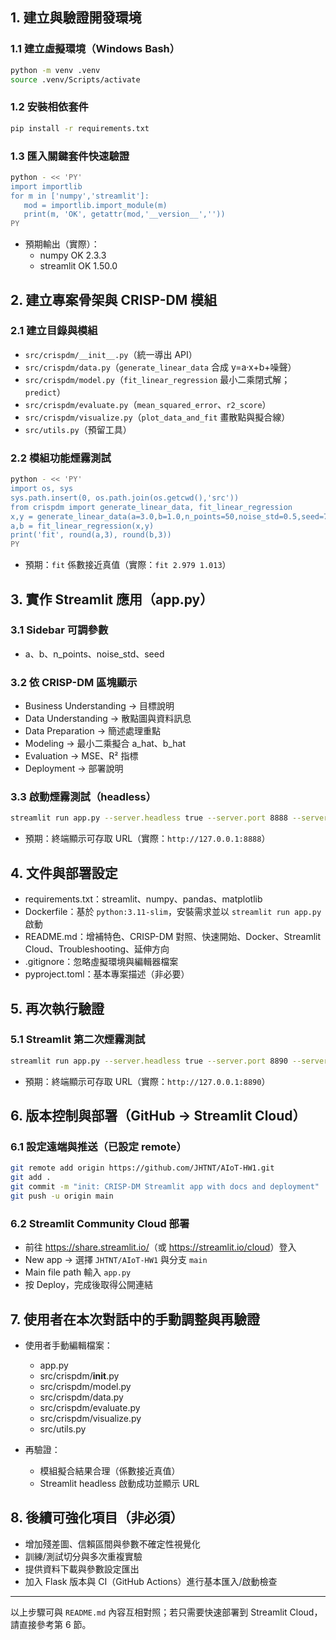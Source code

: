 ## 1. 建立與驗證開發環境

### 1.1 建立虛擬環境（Windows Bash）

```bash
python -m venv .venv
source .venv/Scripts/activate
```

### 1.2 安裝相依套件

```bash
pip install -r requirements.txt
```

### 1.3 匯入關鍵套件快速驗證

```bash
python - << 'PY'
import importlib
for m in ['numpy','streamlit']:
   mod = importlib.import_module(m)
   print(m, 'OK', getattr(mod,'__version__',''))
PY
```

- 預期輸出（實際）：
  - numpy OK 2.3.3
  - streamlit OK 1.50.0

## 2. 建立專案骨架與 CRISP-DM 模組

### 2.1 建立目錄與模組

- `src/crispdm/__init__.py`（統一導出 API）
- `src/crispdm/data.py`（`generate_linear_data` 合成 y=a·x+b+噪聲）
- `src/crispdm/model.py`（`fit_linear_regression` 最小二乘閉式解；`predict`）
- `src/crispdm/evaluate.py`（`mean_squared_error`、`r2_score`）
- `src/crispdm/visualize.py`（`plot_data_and_fit` 畫散點與擬合線）
- `src/utils.py`（預留工具）

### 2.2 模組功能煙霧測試

```bash
python - << 'PY'
import os, sys
sys.path.insert(0, os.path.join(os.getcwd(),'src'))
from crispdm import generate_linear_data, fit_linear_regression
x,y = generate_linear_data(a=3.0,b=1.0,n_points=50,noise_std=0.5,seed=7)
a,b = fit_linear_regression(x,y)
print('fit', round(a,3), round(b,3))
PY
```

- 預期：`fit` 係數接近真值（實際：`fit 2.979 1.013`）

## 3. 實作 Streamlit 應用（app.py）

### 3.1 Sidebar 可調參數

- a、b、n_points、noise_std、seed

### 3.2 依 CRISP-DM 區塊顯示

- Business Understanding → 目標說明
- Data Understanding → 散點圖與資料訊息
- Data Preparation → 簡述處理重點
- Modeling → 最小二乘擬合 a_hat、b_hat
- Evaluation → MSE、R² 指標
- Deployment → 部署說明

### 3.3 啟動煙霧測試（headless）

```bash
streamlit run app.py --server.headless true --server.port 8888 --server.address 127.0.0.1
```

- 預期：終端顯示可存取 URL（實際：`http://127.0.0.1:8888`）

## 4. 文件與部署設定

- requirements.txt：streamlit、numpy、pandas、matplotlib
- Dockerfile：基於 `python:3.11-slim`，安裝需求並以 `streamlit run app.py` 啟動
- README.md：增補特色、CRISP-DM 對照、快速開始、Docker、Streamlit Cloud、Troubleshooting、延伸方向
- .gitignore：忽略虛擬環境與編輯器檔案
- pyproject.toml：基本專案描述（非必要）

## 5. 再次執行驗證

### 5.1 Streamlit 第二次煙霧測試

```bash
streamlit run app.py --server.headless true --server.port 8890 --server.address 127.0.0.1
```

- 預期：終端顯示可存取 URL（實際：`http://127.0.0.1:8890`）

## 6. 版本控制與部署（GitHub → Streamlit Cloud）

### 6.1 設定遠端與推送（已設定 remote）

```bash
git remote add origin https://github.com/JHTNT/AIoT-HW1.git
git add .
git commit -m "init: CRISP-DM Streamlit app with docs and deployment"
git push -u origin main
```

### 6.2 Streamlit Community Cloud 部署

- 前往 <https://share.streamlit.io/>（或 <https://streamlit.io/cloud>）登入
- New app → 選擇 `JHTNT/AIoT-HW1` 與分支 `main`
- Main file path 輸入 `app.py`
- 按 Deploy，完成後取得公開連結

## 7. 使用者在本次對話中的手動調整與再驗證

- 使用者手動編輯檔案：
  - app.py
  - src/crispdm/__init__.py
  - src/crispdm/model.py
  - src/crispdm/data.py
  - src/crispdm/evaluate.py
  - src/crispdm/visualize.py
  - src/utils.py

- 再驗證：
  - 模組擬合結果合理（係數接近真值）
  - Streamlit headless 啟動成功並顯示 URL

## 8. 後續可強化項目（非必須）

- 增加殘差圖、信賴區間與參數不確定性視覺化
- 訓練/測試切分與多次重複實驗
- 提供資料下載與參數設定匯出
- 加入 Flask 版本與 CI（GitHub Actions）進行基本匯入/啟動檢查

---


以上步驟可與 `README.md` 內容互相對照；若只需要快速部署到 Streamlit Cloud，請直接參考第 6 節。
